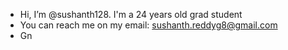 - Hi, I’m @sushanth128. I'm a 24 years old grad student 
- You can reach me on my email: sushanth.reddyg8@gmail.com
- Gn 

<!---
sushanth128/sushanth128 is a ✨ special ✨ repository because its `README.md` (this file) appears on your GitHub profile.
You can click the Preview link to take a look at your changes.
--->
